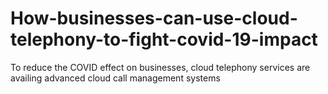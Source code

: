 # How-businesses-can-use-cloud-telephony-to-fight-covid-19-impact
To reduce the COVID effect on businesses, cloud telephony services are availing advanced cloud call management systems
